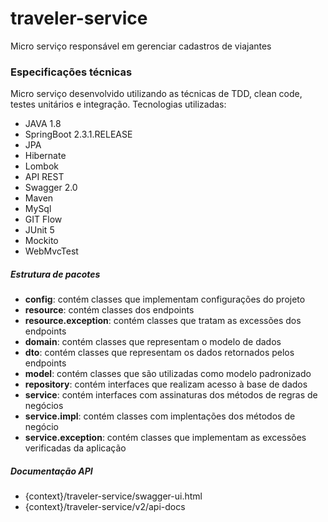 # traveler-service
Micro serviço responsável em gerenciar cadastros de viajantes

### Especificações técnicas
Micro serviço desenvolvido utilizando as técnicas de TDD, clean code, testes unitários e integração.
Tecnologias utilizadas:
* JAVA 1.8
* SpringBoot 2.3.1.RELEASE
* JPA
* Hibernate
* Lombok
* API REST
* Swagger 2.0
* Maven
* MySql
* GIT Flow
* JUnit 5
* Mockito
* WebMvcTest

##### Estrutura de pacotes
* **config**: contém classes que implementam configurações do projeto
* **resource**: contém classes dos endpoints
* **resource.exception**: contém classes que tratam as excessões dos endpoints
* **domain**: contém classes que representam o modelo de dados
* **dto**: contém classes que representam os dados retornados pelos endpoints
* **model**: contém classes que são utilizadas como modelo padronizado
* **repository**: contém interfaces que realizam acesso à base de dados
* **service**: contém interfaces com assinaturas dos métodos de regras de negócios
* **service.impl**: contém classes com implentações dos métodos de negócio
* **service.exception**: contém classes que implementam as excessões verificadas da aplicação


##### Documentação API
* {context}/traveler-service/swagger-ui.html
* {context}/traveler-service/v2/api-docs




